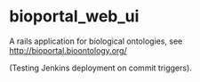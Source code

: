 bioportal_web_ui
================

A rails application for biological ontologies, see http://bioportal.bioontology.org/

(Testing Jenkins deployment on commit triggers).

